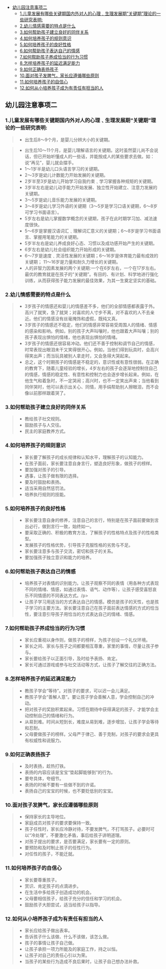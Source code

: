 <!-- TOC -->

- [幼儿园注意事项二](#幼儿园注意事项二)
    - [1.儿童发展有哪些关键期国内外对人的心理﹑生理发展期“关键期”理论的一些研究表明:](#1儿童发展有哪些关键期国内外对人的心理﹑生理发展期关键期理论的一些研究表明)
    - [2.幼儿情感需要的特点是什么](#2幼儿情感需要的特点是什么)
    - [3.如何帮助孩子建立良好的同伴关系](#3如何帮助孩子建立良好的同伴关系)
    - [4.如何培养孩子的规则意识](#4如何培养孩子的规则意识)
    - [5.如何培养孩子的良好性格](#5如何培养孩子的良好性格)
    - [6.如何帮助孩子表达自己的情感](#6如何帮助孩子表达自己的情感)
    - [7.如何帮助孩子养成恰当的行为习惯](#7如何帮助孩子养成恰当的行为习惯)
    - [8.怎样培养孩子的延迟满足能力](#8怎样培养孩子的延迟满足能力)
    - [9.如何正确表扬孩子](#9如何正确表扬孩子)
    - [10.面对孩子发脾气，家长应遵循哪些原则](#10面对孩子发脾气家长应遵循哪些原则)
    - [11.如何培养孩子的自信心](#11如何培养孩子的自信心)
    - [12.如何从小培养孩子成为有责任有担当的人](#12如何从小培养孩子成为有责任有担当的人)

<!-- /TOC -->
## 幼儿园注意事项二
### 1.儿童发展有哪些关键期国内外对人的心理﹑生理发展期“关键期”理论的一些研究表明:
> * 出生后8～9个月，是婴儿分辨大小的关键期。

> * 出生后10～11个月，是婴儿理解语言的关键期。这时虽然婴儿尚不会说话，但已开始听懂成人的一些话，并能按成人的某些要求去做。如：说“再见”，婴儿就会摆手。
> * 1～1岁半是幼儿口头语言学习的关键期。
> * 2～3岁是幼儿计数能力开始发展的关键期。
> * 2岁半至3岁是幼儿开始学习自我约束﹑学习掌握各种规矩的关键期。
> * 3岁半左右是幼儿动手能力开始发展、独立性开始建立、注意力发展的关键期。
> * 3～5岁是幼儿音乐能力发展的关键期。
> * 3～8岁是幼儿学习外语的关键期（3～5岁是学习口语关键期，6～8岁可学习书面语言）。
> * 5岁左右是幼儿掌握数学概念的关键期，孩子在此时期学习加、减法速度很快。
> * 5～6岁是掌握汉语词汇﹑理解词汇意义的关键期；6～8岁是学习书面语言、掌握用笔能力的关键期。
> * 5岁半左右是幼儿养成良好心态、习惯以及成功感开始产生的关键期。
> *  6岁左右是幼儿社会组织能力开始形成的关键期。
> *  6～7岁是速度﹑灵活性发展的关键期；6～16岁是体育能力最有成效的关键期； 11～16岁是力量和耐久力增长的关键期。
> * 人的非智力因素发展的两个关键期:一个在6岁左右，一个在17岁左右。最优的教育就是在孩子的“关键期”。有目的、有计划、科学地进行强化训练，从而获得孩子能力发展的最佳效果，为其一生奠定坚实的基础。

### 2.幼儿情感需要的特点是什么
> * 3岁孩子的情感还和婴儿的情感差不多，他们的全部情感都表露于外。高兴了就笑，急了就哭；对喜欢的人寸步不离，对不喜欢的人不去亲近。他们的情感没有丝毫掩饰和虚假，既纯又真。
> * 3岁孩子的情感还不稳定，他们的情感非常容易受周围人的情绪、情感的感染和影响。例如，别的孩子大声叫嚷时，他也跟着大声叫嚷；别的孩子表现出惧怕的情绪，他也表现出惧怕的情绪。
> * 3岁孩子的情感还很容易冲动。他们还不善于控制和调节自己的情感，时常表现出眼泪未干又笑得很开心。例如，当他们得到玩具时，会高兴得笑出声；而当玩具被别人拿走时，又会急得大哭起来。
> * 总之，这个时期孩子的情感是不稳定的，意识性或有意性很弱。在正确的教育下，随着儿童经验的增长，4岁左右的孩子会逐渐地控制住自己的情感，情感的稳定性、有意性和控制力也会逐步增长起来。例如，在他生气和着急时，不一定哭闹；高兴时，也不一定笑出声来；当他看到同伴哭时，他可以表示出关心、同情，用手绢帮助别人擦眼泪，而不会像以前那样跟着哭了。

### 3.如何帮助孩子建立良好的同伴关系
> * 教给孩子社交规则。
> * 鼓励孩子与人交往。
> * 民主的家庭教养方式。

### 4.如何培养孩子的规则意识
> * 家长要了解孩子的成长规律和认知水平，理解孩子的认知能力。
> * 在孩子面前，家长要注意自身言行，塑造良好形象，做孩子的榜样。
> * 要加强对孩子的引导。
> * 遇事，让孩子做有限的选择。
> * 要及时鼓励和表扬。
> * 适当采用自然惩罚法。
> * 培养执行规则的技能。

### 5.如何培养孩子的良好性格
> * 家长要注意自身的修养，注意自己的言行，特别是在孩子面前要做到言出必行，做到言行一致，始终如一。
> * 要采取正确的、积极的教育方法，了解孩子的性格特点及孩子的性格类型。
> * 发展孩子的性格优势，引导孩子克服性格的劣势与不足。
> * 家长要注意多与孩子交流，密切和孩子的关系。
> * 要加强孩子独立意识和能力的培养。

### 6.如何帮助孩子表达自己的情感
> * 培养孩子对表情的识别能力。让孩子观察不同的表情（用各种方式表现不同的情绪、情感，如通过表情、语气、动作等），让孩子感受喜怒哀乐不同情感的不同表达方式。/p>
> * 让孩子学习用适当的方式表达自己的情感。模仿是孩子的天性，也是孩子学习的主要方法。家长要注意自己在孩子面前表达情感的方式的恰当性，要注意引导孩子用恰当的方式表达自己的情绪、情感。

### 7.如何帮助孩子养成恰当的行为习惯
> * 家长应重视以身作则，做孩子的榜样，为孩子创设一个礼仪环境。
> * 家长之间、家长与孩子之间都要相互尊重，家里的事情，尽量让孩子参与。
> * 家长要给孩子以正面引导，及时给予表扬、肯定。
> * 家长可通过游戏或参与社交活动等方式，让孩子了解交往的正确方法。

### 8.怎样培养孩子的延迟满足能力
> * 教孩子学会“等待”。对孩子的要求，可以迟一会儿满足。
> * 教孩子学会“善解人意”。要让孩子学会善解人意，学会控制自己的冲动。
> * 把对孩子的奖励积累起来。习惯在期待中获得满足的孩子，才能学会主动控制自己的情绪和行为。
> * 从易到难。时间从短到长，难度从易到难，逐步增加，让孩子学会等待和忍耐。
> * 父母要做孩子的榜样。父母严于律己、善于克制，对孩子的要求会更具有权威性和说服力。

### 9.如何正确表扬孩子
> * 及时表扬，趁热打铁。
> * 表扬的内容应该是宝宝“垫起脚能够到”的行为。
> * 要夸具体，夸细节。
> * 表扬的时候不要有一些做不到的许诺。
> * 表扬自己的宝宝的时候，也不要贬低别的宝宝。

### 10.面对孩子发脾气，家长应遵循哪些原则
> * 保持家长的主导地位。
> * 家庭成员对孩子的要求要保持一致。
> * 孩子任性时，家长应冷静对待，不要发脾气，不打骂孩子。必要时可以“冷处理”，不要激化矛盾，事后给孩子讲明道理。
> * 对孩子提出的要求，是否要满足，家长要有一定的原则。
> * 要预防和及时制止孩子的任性行为。
> * 对任性的孩子，不能迁就。

### 11.如何培养孩子的自信心
> * 家长要尊重孩子。
> * 赏识、肯定孩子的点滴进步。
> * 在生活中多给孩子创造成功的机会。
> * 父母要相信孩子，给孩子充分的信任和学习的机会。
> * 鼓励孩子大胆尝试，适当给孩子以指导。

### 12.如何从小培养孩子成为有责任有担当的人
> * 家长应给孩子做出表率。
> * 告诉孩子什么该做、什么不该做，该怎么做。
> * 孩子的事情让孩子自己做。
> * 让孩子承担一项力所能及的家庭工作，持之以恒。
> * 让孩子对自己的责任心引以为荣。
> * 当孩子的某些行为造成不良后果时，让孩子自己想办法补救。